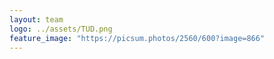 ```yaml
---
layout: team
logo: ../assets/TUD.png
feature_image: "https://picsum.photos/2560/600?image=866"
---
```

